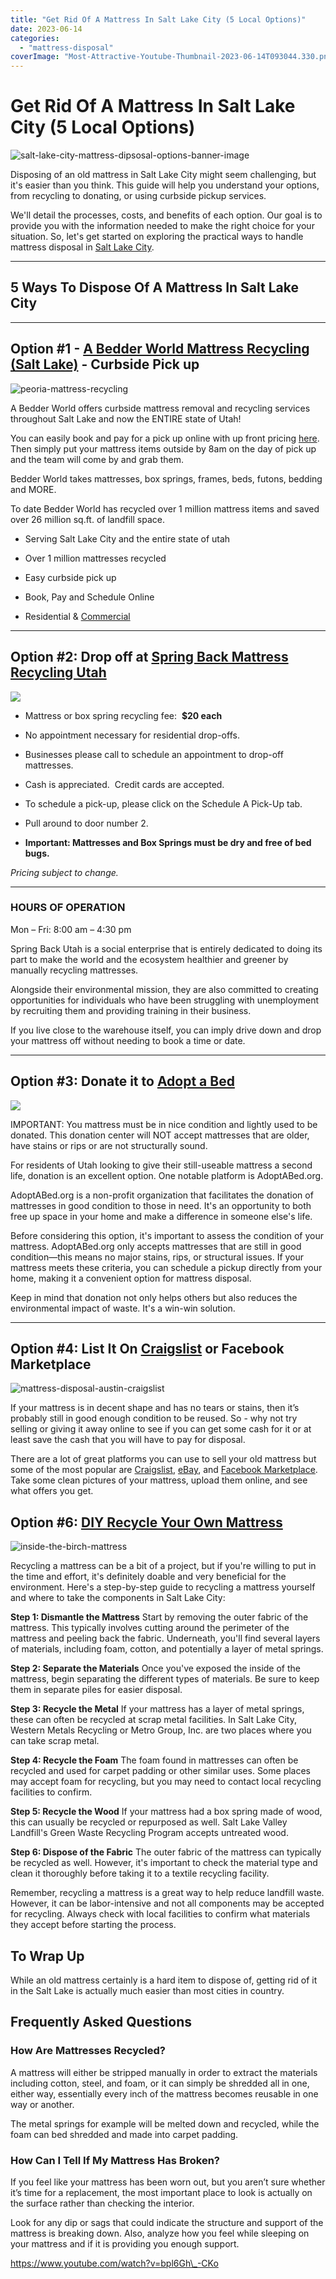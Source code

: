 ```yaml
---
title: "Get Rid Of A Mattress In Salt Lake City (5 Local Options)"
date: 2023-06-14
categories: 
  - "mattress-disposal"
coverImage: "Most-Attractive-Youtube-Thumbnail-2023-06-14T093044.330.png"
---
```


# Get Rid Of A Mattress In Salt Lake City (5 Local Options)

![salt-lake-city-mattress-dipsosal-options-banner-image](images/Most-Attractive-Youtube-Thumbnail-2023-06-14T093044.330-1024x576.png)

Disposing of an old mattress in Salt Lake City might seem challenging, but it's easier than you think. This guide will help you understand your options, from recycling to donating, or using curbside pickup services.

We'll detail the processes, costs, and benefits of each option. Our goal is to provide you with the information needed to make the right choice for your situation. So, let's get started on exploring the practical ways to handle mattress disposal in [Salt Lake City](https://www.abedderworld.com/mattress-disposal-salt-lake-city/).

* * *

## 5 Ways To Dispose Of A Mattress In Salt Lake City

* * *

## Option #1 - [A Bedder World Mattress Recycling (Salt Lake)](https://www.abedderworld.com/Salt-Lake-City-UT) - Curbside Pick up

![peoria-mattress-recycling](images/Screen-Shot-2023-06-11-at-6.44.58-PM-1024x558.png)

A Bedder World offers curbside mattress removal and recycling services throughout Salt Lake and now the ENTIRE state of Utah!

You can easily book and pay for a pick up online with up front pricing [here](https://www.abedderworld.com/book-online/). Then simply put your mattress items outside by 8am on the day of pick up and the team will come by and grab them.

Bedder World takes mattresses, box springs, frames, beds, futons, bedding and MORE.

To date Bedder World has recycled over 1 million mattress items and saved over 26 million sq.ft. of landfill space.

- Serving Salt Lake City and the entire state of utah

- Over 1 million mattresses recycled

- Easy curbside pick up

- Book, Pay and Schedule Online

- Residential & [Commercial](https://www.abedderworld.com/commercial/)

* * *

## Option #2: Drop off at [Spring Back Mattress Recycling Utah](https://springbackutah.com/local-drop-off/)

![](images/webpc-passthru.webp)

- Mattress or box spring recycling fee:  **$20 each**

- No appointment necessary for residential drop-offs.

- Businesses please call to schedule an appointment to drop-off mattresses.

- Cash is appreciated.  Credit cards are accepted.

- To schedule a pick-up, please click on the Schedule A Pick-Up tab.

- Pull around to door number 2.

- **Important: Mattresses and Box Springs must be dry and free of bed bugs.**

_Pricing subject to change._

* * *

### HOURS OF OPERATION

Mon – Fri: 8:00 am – 4:30 pm

Spring Back Utah is a social enterprise that is entirely dedicated to doing its part to make the world and the ecosystem healthier and greener by manually recycling mattresses.

Alongside their environmental mission, they are also committed to creating opportunities for individuals who have been struggling with unemployment by recruiting them and providing training in their business. 

If you live close to the warehouse itself, you can imply drive down and drop your mattress off without needing to book a time or date. 

* * *

## Option #3: Donate it to [Adopt a Bed](https://adoptabed.org/request-a-bed-pick-up/)

![](images/adoptabed_logo.png)

IMPORTANT: You mattress must be in nice condition and lightly used to be donated. This donation center will NOT accept mattresses that are older, have stains or rips or are not structurally sound.

For residents of Utah looking to give their still-useable mattress a second life, donation is an excellent option. One notable platform is AdoptABed.org.

AdoptABed.org is a non-profit organization that facilitates the donation of mattresses in good condition to those in need. It's an opportunity to both free up space in your home and make a difference in someone else's life.

Before considering this option, it's important to assess the condition of your mattress. AdoptABed.org only accepts mattresses that are still in good condition—this means no major stains, rips, or structural issues. If your mattress meets these criteria, you can schedule a pickup directly from your home, making it a convenient option for mattress disposal.

Keep in mind that donation not only helps others but also reduces the environmental impact of waste. It's a win-win solution.

* * *

## Option #4: List It On [Craigslist](https://saltlakecity.craigslist.org/) or Facebook Marketplace

![mattress-disposal-austin-craigslist](images/Screen-Shot-2019-12-11-at-8.06.07-AM-edited.png)

If your mattress is in decent shape and has no tears or stains, then it’s probably still in good enough condition to be reused. So - why not try selling or giving it away online to see if you can get some cash for it or at least save the cash that you will have to pay for disposal.

There are a lot of great platforms you can use to sell your old mattress but some of the most popular are [Craigslist](https://peoria.craigslist.org/), [eBay](https://www.ebay.com/), and [Facebook Marketplace](https://www.facebook.com/marketplace/113848465291957/). Take some clean pictures of your mattress, upload them online, and see what offers you get.

## Option #6: [DIY Recycle Your Own Mattress](https://www.abedderworld.com/how-to-recycle-a-mattress/)

![inside-the-birch-mattress](images/IMG_4265-2-768x1024.jpeg)

Recycling a mattress can be a bit of a project, but if you're willing to put in the time and effort, it's definitely doable and very beneficial for the environment. Here's a step-by-step guide to recycling a mattress yourself and where to take the components in Salt Lake City:

**Step 1: Dismantle the Mattress** Start by removing the outer fabric of the mattress. This typically involves cutting around the perimeter of the mattress and peeling back the fabric. Underneath, you'll find several layers of materials, including foam, cotton, and potentially a layer of metal springs.

**Step 2: Separate the Materials** Once you've exposed the inside of the mattress, begin separating the different types of materials. Be sure to keep them in separate piles for easier disposal.

**Step 3: Recycle the Metal** If your mattress has a layer of metal springs, these can often be recycled at scrap metal facilities. In Salt Lake City, Western Metals Recycling or Metro Group, Inc. are two places where you can take scrap metal.

**Step 4: Recycle the Foam** The foam found in mattresses can often be recycled and used for carpet padding or other similar uses. Some places may accept foam for recycling, but you may need to contact local recycling facilities to confirm.

**Step 5: Recycle the Wood** If your mattress had a box spring made of wood, this can usually be recycled or repurposed as well. Salt Lake Valley Landfill's Green Waste Recycling Program accepts untreated wood.

**Step 6: Dispose of the Fabric** The outer fabric of the mattress can typically be recycled as well. However, it's important to check the material type and clean it thoroughly before taking it to a textile recycling facility.

Remember, recycling a mattress is a great way to help reduce landfill waste. However, it can be labor-intensive and not all components may be accepted for recycling. Always check with local facilities to confirm what materials they accept before starting the process.

## To Wrap Up

While an old mattress certainly is a hard item to dispose of, getting rid of it in the Salt Lake is actually much easier than most cities in country.

## Frequently Asked Questions

### **How Are Mattresses Recycled?**

A mattress will either be stripped manually in order to extract the materials including cotton, steel, and foam, or it can simply be shredded all in one, either way, essentially every inch of the mattress becomes reusable in one way or another. 

The metal springs for example will be melted down and recycled, while the foam can bed shredded and made into carpet padding.

### **How Can I Tell If My Mattress Has Broken?**

If you feel like your mattress has been worn out, but you aren’t sure whether it’s time for a replacement, the most important place to look is actually on the surface rather than checking the interior. 

Look for any dip or sags that could indicate the structure and support of the mattress is breaking down. Also, analyze how you feel while sleeping on your mattress and if it is providing you enough support.

https://www.youtube.com/watch?v=bpl6Gh\_-CKo
